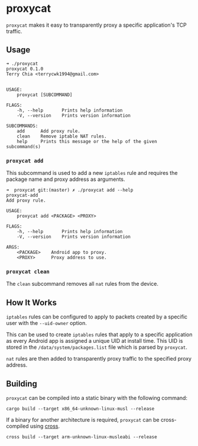 # proxycat

`proxycat` makes it easy to transparently proxy a specific application's TCP
traffic.

## Usage

```
➜ ./proxycat
proxycat 0.1.0
Terry Chia <terrycwk1994@gmail.com>


USAGE:
    proxycat [SUBCOMMAND]

FLAGS:
    -h, --help       Prints help information
    -V, --version    Prints version information

SUBCOMMANDS:
    add      Add proxy rule.
    clean    Remove iptable NAT rules.
    help     Prints this message or the help of the given subcommand(s)
```

### `proxycat add`

This subcommand is used to add a new `iptables` rule and requires the package
name and proxy address as arguments.

```
➜  proxycat git:(master) ✗ ./proxycat add --help
proxycat-add
Add proxy rule.

USAGE:
    proxycat add <PACKAGE> <PROXY>

FLAGS:
    -h, --help       Prints help information
    -V, --version    Prints version information

ARGS:
    <PACKAGE>    Android app to proxy.
    <PROXY>      Proxy address to use.
```

### `proxycat clean`

The `clean` subcommand removes all `nat` rules from the device.

## How It Works

`iptables` rules can be configured to apply to packets created by a specific
user with the `--uid-owner` option.

This can be used to create `iptables` rules that apply to a specific
application as every Android app is assigned a unique UID at install time. This
UID is stored in the `/data/system/packages.list` file which is parsed by
`proxycat`.

`nat` rules are then added to transparently proxy traffic to the specified
proxy address.

## Building

`proxycat` can be compiled into a static binary with the following command:

```
cargo build --target x86_64-unknown-linux-musl --release
```

If a binary for another architecture is required, `proxycat` can be
cross-compiled using [cross][cross].

```
cross build --target arm-unknown-linux-musleabi --release
```

[cross]: https://github.com/rust-embedded/cross
